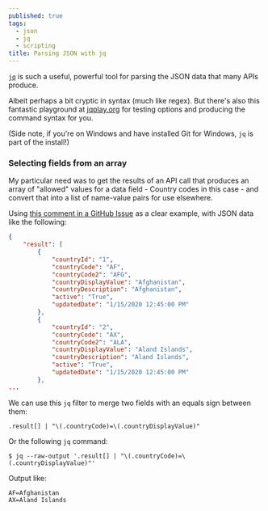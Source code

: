 ```yaml
---
published: true
tags:
  - json
  - jq
  - scripting
title: Parsing JSON with jq
---
```

[`jq`](https://jqlang.github.io/jq/) is such a useful, powerful tool for parsing the JSON data that many APIs produce.

Albeit perhaps a bit cryptic in syntax (much like regex). But there's also this fantastic playground at [jqplay.org](https://jqplay.org/) for testing options and producing the command syntax for you.

(Side note, if you're on Windows and have installed Git for Windows, `jq` is part of the install!)

### Selecting fields from an array

My particular need was to get the results of an API call that produces an array of "allowed" values for a data field - Country codes in this case - and convert that into a list of name-value pairs for use elsewhere.

Using [this comment in a GitHub Issue](https://github.com/jqlang/jq/issues/2247#issuecomment-760543007) as a clear example, with JSON data like the following: 

```json
{
    "result": [
        {
            "countryId": "1",
            "countryCode": "AF",
            "countryCode2": "AFG",
            "countryDisplayValue": "Afghanistan",
            "countryDescription": "Afghanistan",
            "active": "True",
            "updatedDate": "1/15/2020 12:45:00 PM"
        },
        {
            "countryId": "2",
            "countryCode": "AX",
            "countryCode2": "ALA",
            "countryDisplayValue": "Aland Islands",
            "countryDescription": "Aland Islands",
            "active": "True",
            "updatedDate": "1/15/2020 12:45:00 PM"
        },
...
```

We can use this `jq` filter to merge two fields with an equals sign between them:

`.result[] | "\(.countryCode)=\(.countryDisplayValue)"`

Or the following `jq` command:

```shell
$ jq --raw-output '.result[] | "\(.countryCode)=\(.countryDisplayValue)"'
```

Output like:
```properties
AF=Afghanistan
AX=Aland Islands
```